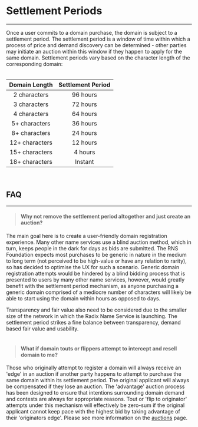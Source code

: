

# Settlement Periods

---

Once a user commits to a domain purchase, the domain is subject to a settlement period. The settlement period is a window of time within which a process of price and demand discovery can be determined - other parties may initiate an auction within this window if they happen to apply for the same domain. Settlement periods vary based on the character length of the corresponding domain:
<br /><br />

| Domain Length | Settlement Period |
| :-----------: | :-----------: |
| 2 characters | 96 hours |
| 3 characters | 72 hours |
| 4 characters | 64 hours |
| 5+ characters | 36 hours |
| 8+ characters | 24 hours |
| 12+ characters | 12 hours |
| 15+ characters | 4 hours |
| 18+ characters | Instant |

<br />

## FAQ

---

> #### Why not remove the settlement period altogether and just create an auction?

The main goal here is to create a user-friendly domain registration experience. Many other name services use a blind auction method, which in turn, keeps people in the dark for days as bids are submitted. The RNS Foundation expects most purchases to be generic in nature in the medium to long term (not perceived to be high-value or have any relation to rarity), so has decided to optimise the UX for such a scenario. Generic domain registration attempts would be hindered by a blind bidding process that is presented to users by many other name services, however, would greatly benefit with the settlement period mechanism, as anyone purchasing a generic domain comprised of a mediocre number of characters will likely be able to start using the domain within hours as opposed to days.

Transparency and fair value also need to be considered due to the smaller size of the network in which the Radix Name Service is launching. The settlement period strikes a fine balance between transparency, demand based fair value and usability.
<br /><br />

> #### What if domain touts or flippers attempt to intercept and resell domain to me?  

Those who originally attempt to register a domain will always receive an 'edge' in an auction if another party happens to attempt to purchase the same domain within its settlement period. The original applicant will always be compensated if they lose an auction. The 'advantage' auction process has been designed to ensure that intentions surrounding domain demand and contests are always for appropriate reasons. Tout or 'flip to originator' attempts under this mechanism will effectively be zero-sum if the original applicant cannot keep pace with the highest bid by taking advantage of their 'originators edge'. Please see more information on the [auctions](wiki/registration/auctions.md) page.